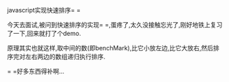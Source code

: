javascript实现快速排序= =

今天去面试,被问到快速排序的实现= =,蛋疼了,太久没接触忘光了,刚好地铁上复习了一下,回来就打了个demo.

原理其实也就这样,取中间的数(即benchMark),比它小放左边,比它大放右,然后排序完对左右两边的数组递归执行排序.

= =好多东西得补啊...